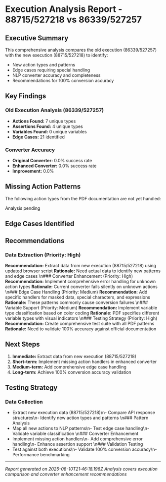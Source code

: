 # Execution Analysis Report - 88715/527218 vs 86339/527257
        
## Executive Summary

This comprehensive analysis compares the old execution (86339/527257) with the new execution (88715/527218) to identify:
- New action types and patterns
- Edge cases requiring special handling
- NLP converter accuracy and completeness
- Recommendations for 100% conversion accuracy

## Key Findings

### Old Execution Analysis (86339/527257)
- **Actions Found:** 7 unique types
- **Assertions Found:** 4 unique types
- **Variables Found:** 0 unique variables
- **Edge Cases:** 21 identified

### Converter Accuracy
- **Original Converter:** 0.0% success rate
- **Enhanced Converter:** 0.0% success rate
- **Improvement:** 0.0%

## Missing Action Patterns

The following action types from the PDF documentation are not yet handled:

Analysis pending

## Edge Cases Identified



## Recommendations

### Data Extraction (Priority: High)
**Recommendation:** Extract data from new execution (88715/527218) using updated browser script
**Rationale:** Need actual data to identify new patterns and edge cases
\n### Converter Enhancement (Priority: High)
**Recommendation:** Implement comprehensive error handling for unknown action types
**Rationale:** Current converter fails silently on unknown actions
\n### Edge Case Handling (Priority: Medium)
**Recommendation:** Add specific handlers for masked data, special characters, and expressions
**Rationale:** These patterns commonly cause conversion failures
\n### Variable Support (Priority: Medium)
**Recommendation:** Implement variable type classification based on color coding
**Rationale:** PDF specifies different variable types with visual indicators
\n### Testing Strategy (Priority: High)
**Recommendation:** Create comprehensive test suite with all PDF patterns
**Rationale:** Need to validate 100% accuracy against official documentation


## Next Steps

1. **Immediate:** Extract data from new execution (88715/527218)
2. **Short-term:** Implement missing action handlers in enhanced converter
3. **Medium-term:** Add comprehensive edge case handling
4. **Long-term:** Achieve 100% conversion accuracy validation

## Testing Strategy

### Data Collection
- Extract new execution data (88715/527218)\n- Compare API response structures\n- Identify new action types and patterns
\n### Pattern Analysis
- Map all new actions to NLP patterns\n- Test edge case handling\n- Validate variable classification
\n### Converter Enhancement
- Implement missing action handlers\n- Add comprehensive error handling\n- Enhance assertion support
\n### Validation Testing
- Test against both executions\n- Validate 100% conversion accuracy\n- Performance benchmarking


---
*Report generated on 2025-08-10T21:46:18.196Z*
*Analysis covers execution comparison and converter enhancement recommendations*

